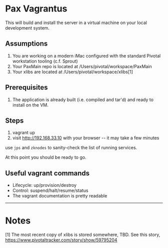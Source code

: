 # Pax Vagrantus

This will build and install the server in a virtual machine on your local development system.

## Assumptions

1. You are working on a modern iMac configured with the standard Pivotal workstation tooling (c.f. Sprout)
2. Your PaxMain repo is located at /Users/pivotal/workspace/PaxMain
3. Your xlibs are located at /Users/pivotal/workspace/xlibs[1]

## Prerequisites

1. The application is already built (i.e. compiled and tar'd) and ready to install on the VM.

## Steps

1. vagrant up
2. visit http://192.168.33.10 with your browser -- it may take a few minutes

use `jps` and `zknodes` to sanity-check the list of running services.

At this point you should be ready to go.

## Useful vagrant commands

- Lifecycle: up/provision/destroy
- Control: suspend/halt/resume/status
- The vagrant documentation is pretty readable

-------------

# Notes

[1] The most recent copy of xlibs is stored somewhere, TBD. See this story, https://www.pivotaltracker.com/story/show/59795204

